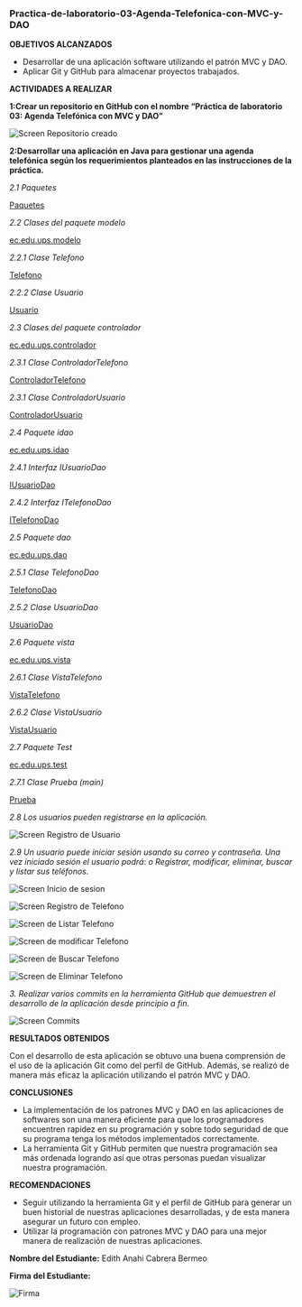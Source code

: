 ### Practica-de-laboratorio-03-Agenda-Telefonica-con-MVC-y-DAO

**OBJETIVOS ALCANZADOS**

* Desarrollar de una aplicación software utilizando el patrón MVC y DAO.
* Aplicar Git y GitHub para almacenar proyectos trabajados.

**ACTIVIDADES A REALIZAR**

**1:Crear un repositorio en GitHub con el nombre “Práctica de laboratorio 03: Agenda Telefónica con MVC y
DAO”**

![Screen Repositorio creado](https://github.com/AnahiCb/Screens-Practica03/blob/master/Screen%20Repositorio.jpg)

**2:Desarrollar una aplicación en Java para gestionar una agenda telefónica según los requerimientos planteados en las instrucciones de la práctica.**

*2.1 Paquetes*

[Paquetes](https://github.com/AnahiCb/Pr-ctica-de-laboratorio-03-Agenda-Telef-nica-con-MVC-y-DAO/tree/master/src/ec/edu/ups)

*2.2 Clases del paquete modelo*

[ec.edu.ups.modelo](https://github.com/AnahiCb/Pr-ctica-de-laboratorio-03-Agenda-Telef-nica-con-MVC-y-DAO/tree/master/src/ec/edu/ups/modelo)

*2.2.1 Clase Telefono*

[Telefono](https://github.com/AnahiCb/Pr-ctica-de-laboratorio-03-Agenda-Telef-nica-con-MVC-y-DAO/blob/master/src/ec/edu/ups/modelo/Telefono.java)

*2.2.2 Clase Usuario*

[Usuario](https://github.com/AnahiCb/Pr-ctica-de-laboratorio-03-Agenda-Telef-nica-con-MVC-y-DAO/blob/master/src/ec/edu/ups/modelo/Usuario.java)

*2.3 Clases del paquete controlador*

[ec.edu.ups.controlador](https://github.com/AnahiCb/Pr-ctica-de-laboratorio-03-Agenda-Telef-nica-con-MVC-y-DAO/tree/master/src/ec/edu/ups/controlador)

*2.3.1 Clase ControladorTelefono*

[ControladorTelefono](https://github.com/AnahiCb/Pr-ctica-de-laboratorio-03-Agenda-Telef-nica-con-MVC-y-DAO/blob/master/src/ec/edu/ups/controlador/ControladorTelefono.java)

*2.3.1 Clase ControladorUsuario*

[ControladorUsuario](https://github.com/AnahiCb/Pr-ctica-de-laboratorio-03-Agenda-Telef-nica-con-MVC-y-DAO/blob/master/src/ec/edu/ups/controlador/ControladorUsuario.java)

*2.4 Paquete idao*

[ec.edu.ups.idao](https://github.com/AnahiCb/Pr-ctica-de-laboratorio-03-Agenda-Telef-nica-con-MVC-y-DAO/tree/master/src/ec/edu/ups/idao)

*2.4.1 Interfaz IUsuarioDao*

[IUsuarioDao](https://github.com/AnahiCb/Pr-ctica-de-laboratorio-03-Agenda-Telef-nica-con-MVC-y-DAO/blob/master/src/ec/edu/ups/idao/IUsuarioDao.java)

*2.4.2 Interfaz ITelefonoDao*

[ITelefonoDao](https://github.com/AnahiCb/Pr-ctica-de-laboratorio-03-Agenda-Telef-nica-con-MVC-y-DAO/blob/master/src/ec/edu/ups/idao/ITelefonoDao.java)

*2.5 Paquete dao*

[ec.edu.ups.dao](https://github.com/AnahiCb/Pr-ctica-de-laboratorio-03-Agenda-Telef-nica-con-MVC-y-DAO/tree/master/src/ec/edu/ups/dao)

*2.5.1 Clase TelefonoDao*

[TelefonoDao](https://github.com/AnahiCb/Pr-ctica-de-laboratorio-03-Agenda-Telef-nica-con-MVC-y-DAO/blob/master/src/ec/edu/ups/dao/TelefonoDao.java)

*2.5.2 Clase UsuarioDao*

[UsuarioDao](https://github.com/AnahiCb/Pr-ctica-de-laboratorio-03-Agenda-Telef-nica-con-MVC-y-DAO/blob/master/src/ec/edu/ups/dao/UsuarioDao.java)

*2.6 Paquete vista*

[ec.edu.ups.vista](https://github.com/AnahiCb/Pr-ctica-de-laboratorio-03-Agenda-Telef-nica-con-MVC-y-DAO/tree/master/src/ec/edu/ups/vista)

*2.6.1 Clase VistaTelefono*

[VistaTelefono](https://github.com/AnahiCb/Pr-ctica-de-laboratorio-03-Agenda-Telef-nica-con-MVC-y-DAO/blob/master/src/ec/edu/ups/vista/VistaTelefono.java)

*2.6.2 Clase VistaUsuario*

[VistaUsuario](https://github.com/AnahiCb/Pr-ctica-de-laboratorio-03-Agenda-Telef-nica-con-MVC-y-DAO/blob/master/src/ec/edu/ups/vista/VistaUsuario.java)

*2.7 Paquete Test*

[ec.edu.ups.test](https://github.com/AnahiCb/Pr-ctica-de-laboratorio-03-Agenda-Telef-nica-con-MVC-y-DAO/tree/master/src/ec/edu/ups/test)

*2.7.1 Clase Prueba (main)* 

[Prueba](https://github.com/AnahiCb/Pr-ctica-de-laboratorio-03-Agenda-Telef-nica-con-MVC-y-DAO/blob/master/src/ec/edu/ups/test/Prueba.java)

*2.8 Los usuarios pueden registrarse en la aplicación.*

![Screen Registro de Usuario](https://github.com/AnahiCb/Screens-Practica03/blob/master/Screen%20Registro.jpg)

*2.9 Un usuario puede iniciar sesión usando su correo y contraseña. Una vez iniciado sesión el usuario podrá: o Registrar, modificar, eliminar, buscar y listar sus teléfonos.*

![Screen Inicio de sesion](https://github.com/AnahiCb/Screens-Practica03/blob/master/Screen%20Log%20In.jpg)

![Screen Registro de Telefono](https://github.com/AnahiCb/Screens-Practica03/blob/master/Screen%20Ingresar%20Telefono.jpg)

![Screen de Listar Telefono](https://github.com/AnahiCb/Screens-Practica03/blob/master/Screen%20ListarTelefono.jpg)

![Screen de modificar Telefono](https://github.com/AnahiCb/Screens-Practica03/blob/master/Screen%20Actualizar%20Telefono.jpg)

![Screen de Buscar Telefono](https://github.com/AnahiCb/Screens-Practica03/blob/master/Screen%20Buscar%20Telefono.jpg)

![Screen de Eliminar Telefono](https://github.com/AnahiCb/Screens-Practica03/blob/master/Screen%20EliminarTelefono.jpg)

*3.	Realizar varios commits en la herramienta GitHub que demuestren el desarrollo de la aplicación desde principio a fin.*

![Screen Commits](https://github.com/AnahiCb/Screens-Practica03/blob/master/Screen%20Commits.jpg)

**RESULTADOS OBTENIDOS**

Con el desarrollo de esta aplicación se obtuvo una buena comprensión de el uso de la aplicación Git como del perfil de GitHub. Además, se realizó de manera más eficaz la aplicación utilizando el patrón MVC y DAO.

**CONCLUSIONES**

* La implementación de los patrones MVC y DAO en las aplicaciones de softwares son una manera eficiente para que los programadores encuentren rapidez en su programación y sobre todo seguridad de que su programa tenga los métodos implementados correctamente.
* La herramienta Git y GitHub permiten que nuestra programación sea más ordenada logrando así que otras personas puedan visualizar nuestra programación.  

**RECOMENDACIONES**

* Seguir utilizando la herramienta Git y el perfil de GitHub para generar un buen historial de nuestras aplicaciones desarrolladas, y de esta manera asegurar un futuro con empleo.
* Utilizar la programación con patrones MVC y DAO para una mejor manera de realización de nuestras aplicaciones.

**Nombre del Estudiante:** Edith Anahi Cabrera Bermeo

**Firma del Estudiante:** 

![Firma](https://github.com/AnahiCb/Screens-Practica03/blob/master/Firma.jpg)
